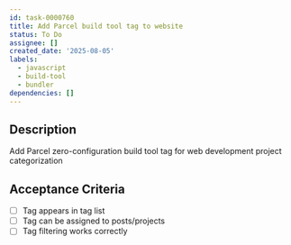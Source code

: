 ```yaml
---
id: task-0000760
title: Add Parcel build tool tag to website
status: To Do
assignee: []
created_date: '2025-08-05'
labels:
  - javascript
  - build-tool
  - bundler
dependencies: []
---
```


## Description

Add Parcel zero-configuration build tool tag for web development project categorization

## Acceptance Criteria

- [ ] Tag appears in tag list
- [ ] Tag can be assigned to posts/projects
- [ ] Tag filtering works correctly
